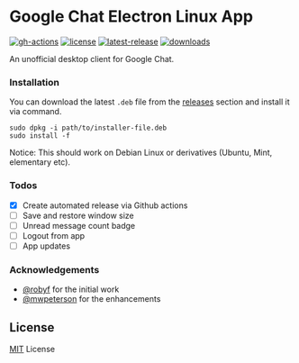 # Google Chat Electron Linux App

[![gh-actions](https://github.com/ankurk91/google-chat-electron-linux/workflows/release/badge.svg)](https://github.com/ankurk91/google-chat-electron-linux/actions)
[![license](https://badgen.net/github/license/ankurk91/google-chat-electron-linux)](https://github.com/ankurk91/google-chat-electron-linux)
[![latest-release](https://badgen.net/github/release/ankurk91/google-chat-electron-linux)](https://github.com/ankurk91/google-chat-electron-linux/tags)
[![downloads](https://badgen.net/github/assets-dl/ankurk91/google-chat-electron-linux)](https://github.com/ankurk91/google-chat-electron-linux/releases)

An unofficial desktop client for Google Chat. 

### Installation
You can download the latest `.deb` file from the [releases](https://github.com/ankurk91/google-chat-electron-linux/releases) section and install it via command.
```
sudo dpkg -i path/to/installer-file.deb
sudo install -f 
```

Notice: This should work on Debian Linux or derivatives (Ubuntu, Mint, elementary etc).

### Todos
* [x] Create automated release via Github actions
* [ ] Save and restore window size 
* [ ] Unread message count badge
* [ ] Logout from app
* [ ] App updates

### Acknowledgements
* [@robyf](https://github.com/robyf) for the initial work
* [@mwpeterson](https://github.com/mwpeterson) for the enhancements

## License
[MIT](LICENSE.txt) License
